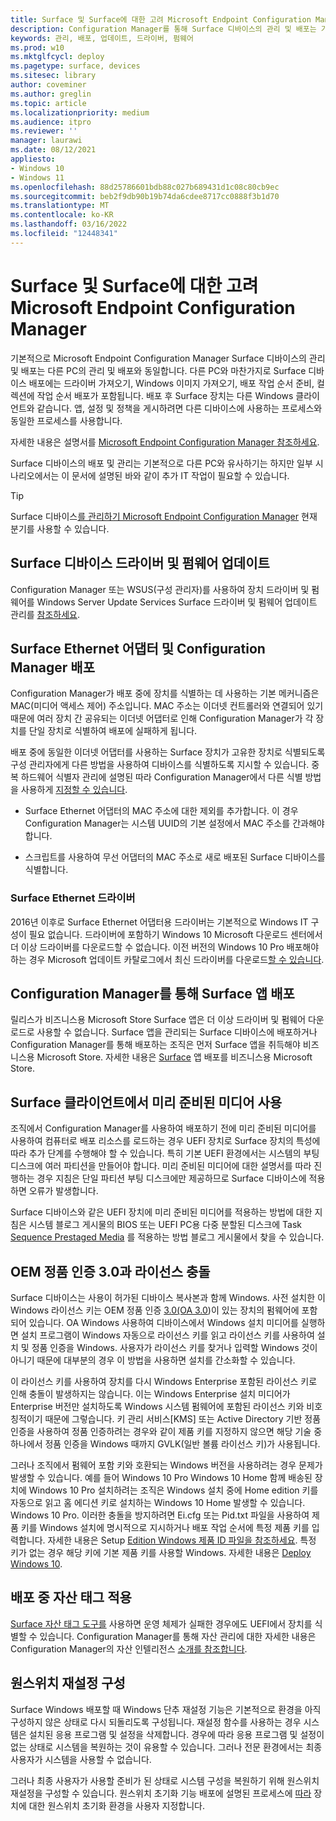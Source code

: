 ```yaml
---
title: Surface 및 Surface에 대한 고려 Microsoft Endpoint Configuration Manager
description: Configuration Manager를 통해 Surface 디바이스의 관리 및 배포는 기본적으로 다른 PC와 동일합니다. 이 문서에서는 추가 고려 사항이 필요할 수 있는 시나리오에 대해 설명합니다.
keywords: 관리, 배포, 업데이트, 드라이버, 펌웨어
ms.prod: w10
ms.mktglfcycl: deploy
ms.pagetype: surface, devices
ms.sitesec: library
author: coveminer
ms.author: greglin
ms.topic: article
ms.localizationpriority: medium
ms.audience: itpro
ms.reviewer: ''
manager: laurawi
ms.date: 08/12/2021
appliesto:
- Windows 10
- Windows 11
ms.openlocfilehash: 88d25786601bdb88c027b689431d1c08c80cb9ec
ms.sourcegitcommit: beb2f9db90b19b74da6cdee8717cc0888f3b1d70
ms.translationtype: MT
ms.contentlocale: ko-KR
ms.lasthandoff: 03/16/2022
ms.locfileid: "12448341"
---
```

# <a name="considerations-for-surface-and-microsoft-endpoint-configuration-manager"></a>Surface 및 Surface에 대한 고려 Microsoft Endpoint Configuration Manager

기본적으로 Microsoft Endpoint Configuration Manager Surface 디바이스의 관리 및 배포는 다른 PC의 관리 및 배포와 동일합니다. 다른 PC와 마찬가지로 Surface 디바이스 배포에는 드라이버 가져오기, Windows 이미지 가져오기, 배포 작업 순서 준비, 컬렉션에 작업 순서 배포가 포함됩니다. 배포 후 Surface 장치는 다른 Windows 클라이언트와 같습니다. 앱, 설정 및 정책을 게시하려면 다른 디바이스에 사용하는 프로세스와 동일한 프로세스를 사용합니다.

자세한 내용은 설명서를 [Microsoft Endpoint Configuration Manager 참조하세요](/mem/configmgr/).

Surface 디바이스의 배포 및 관리는 기본적으로 다른 PC와 유사하기는 하지만 일부 시나리오에서는 이 문서에 설명된 바와 같이 추가 IT 작업이 필요할 수 있습니다. 

> [!TIP]
> Surface 디바이스[를 관리하기 Microsoft Endpoint Configuration Manager](/mem/configmgr/core/servers/manage/updates) 현재 분기를 사용할 수 있습니다.

## <a name="update-surface-device-drivers-and-firmware"></a>Surface 디바이스 드라이버 및 펌웨어 업데이트

Configuration Manager 또는 WSUS(구성 관리자)를 사용하여 장치 드라이버 및 펌웨어를 Windows Server Update Services Surface 드라이버 및 펌웨어 업데이트 관리를 [참조하세요](manage-surface-driver-and-firmware-updates.md).

## <a name="surface-ethernet-adapters-and-configuration-manager-deployment"></a>Surface Ethernet 어댑터 및 Configuration Manager 배포

Configuration Manager가 배포 중에 장치를 식별하는 데 사용하는 기본 메커니즘은 MAC(미디어 액세스 제어) 주소입니다. MAC 주소는 이더넷 컨트롤러와 연결되어 있기 때문에 여러 장치 간 공유되는 이더넷 어댑터로 인해 Configuration Manager가 각 장치를 단일 장치로 식별하여 배포에 실패하게 됩니다. 

배포 중에 동일한 이더넷 어댑터를 사용하는 Surface 장치가 고유한 장치로 식별되도록 구성 관리자에게 다른 방법을 사용하여 디바이스를 식별하도록 지시할 수 있습니다. 중복 하드웨어 식별자 관리에 설명된 따라 Configuration Manager에서 다른 식별 방법을 사용하게 [지정할 수 있습니다](/mem/configmgr/core/clients/manage/manage-clients#manage-duplicate-hardware-identifiers).

- Surface Ethernet 어댑터의 MAC 주소에 대한 제외를 추가합니다. 이 경우 Configuration Manager는 시스템 UUID의 기본 설정에서 MAC 주소를 간과해야 합니다.

- 스크립트를 사용하여 무선 어댑터의 MAC 주소로 새로 배포된 Surface 디바이스를 식별합니다.

### <a name="surface-ethernet-driver"></a>Surface Ethernet 드라이버

2016년 이후로 Surface Ethernet 어댑터용 드라이버는 기본적으로 Windows IT 구성이 필요 없습니다. 드라이버에 포함하기 Windows 10 Microsoft 다운로드 센터에서 더 이상 드라이버를 다운로드할 수 없습니다. 이전 버전의 Windows 10 Pro 배포해야 하는 경우 Microsoft 업데이트 카탈로그에서 최신 드라이버를 다운로드[할 수 있습니다](https://www.catalog.update.microsoft.com/Search.aspx?q=surface%20ethernet%20drivers).

## <a name="deploy-surface-app-with-configuration-manager"></a>Configuration Manager를 통해 Surface 앱 배포

릴리스가 비즈니스용 Microsoft Store Surface 앱은 더 이상 드라이버 및 펌웨어 다운로드로 사용할 수 없습니다. Surface 앱을 관리되는 Surface 디바이스에 배포하거나 Configuration Manager를 통해 배포하는 조직은 먼저 Surface 앱을 취득해야 비즈니스용 Microsoft Store. 자세한 내용은 [Surface](deploy-surface-app-with-windows-store-for-business.md) 앱 배포를 비즈니스용 Microsoft Store.

## <a name="use-prestaged-media-with-surface-clients"></a>Surface 클라이언트에서 미리 준비된 미디어 사용

조직에서 Configuration Manager를 사용하여 배포하기 전에 미리 준비된 미디어를 사용하여 컴퓨터로 배포 리소스를 로드하는 경우 UEFI 장치로 Surface 장치의 특성에 따라 추가 단계를 수행해야 할 수 있습니다. 특히 기본 UEFI 환경에서는 시스템의 부팅 디스크에 여러 파티션을 만들어야 합니다. 미리 준비된 미디어에 대한 설명서[](/mem/configmgr/osd/deploy-use/create-prestaged-media)를 따라 진행하는 경우 지침은 단일 파티션 부팅 디스크에만 제공하므로 Surface 디바이스에 적용하면 오류가 발생합니다.

Surface 디바이스와 같은 UEFI 장치에 미리 준비된 미디어를 적용하는 방법에 대한 지침은 시스템 블로그 게시물의 BIOS 또는 UEFI PC용 다중 분할된 디스크에 Task [Sequence Prestaged Media](https://techcommunity.microsoft.com/t5/configuration-manager-archive/how-to-apply-task-sequence-prestaged-media-on-multi-partitioned/ba-p/392239) 를 적용하는 방법 블로그 게시물에서 찾을 수 있습니다.

## <a name="licensing-conflicts-with-oem-activation-30"></a>OEM 정품 인증 3.0과 라이선스 충돌

Surface 디바이스는 사용이 허가된 디바이스 복사본과 함께 Windows. 사전 설치한 이 Windows 라이선스 키는 OEM 정품 인증 [3.0(OA 3.0](/windows-hardware/manufacture/desktop/oem-activation-3))이 있는 장치의 펌웨어에 포함되어 있습니다. OA Windows 사용하여 디바이스에서 Windows 설치 미디어를 실행하면 설치 프로그램이 Windows 자동으로 라이선스 키를 읽고 라이선스 키를 사용하여 설치 및 정품 인증을 Windows. 사용자가 라이선스 키를 찾거나 입력할 Windows 것이 아니기 때문에 대부분의 경우 이 방법을 사용하면 설치를 간소화할 수 있습니다.

이 라이선스 키를 사용하여 장치를 다시 Windows Enterprise 포함된 라이선스 키로 인해 충돌이 발생하지는 않습니다. 이는 Windows Enterprise 설치 미디어가 Enterprise 버전만 설치하도록 Windows 시스템 펌웨어에 포함된 라이선스 키와 비호칭적이기 때문에 그렇습니다. 키 관리 서비스[KMS] 또는 Active Directory 기반 정품 인증을 사용하여 정품 인증하려는 경우와 같이 제품 키를 지정하지 않으면 해당 기술 중 하나에서 정품 인증을 Windows 때까지 GVLK(일반 볼륨 라이선스 키)가 사용됩니다.

그러나 조직에서 펌웨어 포함 키와 호환되는 Windows 버전을 사용하려는 경우 문제가 발생할 수 있습니다. 예를 들어 Windows 10 Pro Windows 10 Home 함께 배송된 장치에 Windows 10 Pro 설치하려는 조직은 Windows 설치 중에 Home edition 키를 자동으로 읽고 홈 에디션 키로 설치하는 Windows 10 Home 발생할 수 있습니다. Windows 10 Pro. 이러한 충돌을 방지하려면 Ei.cfg 또는 Pid.txt 파일을 사용하여 제품 키를 Windows 설치에 명시적으로 지시하거나 배포 작업 순서에 특정 제품 키를 입력합니다. 자세한 내용은 Setup [Edition Windows 제품 ID 파일을 참조하세요](/windows-hardware/manufacture/desktop/windows-setup-edition-configuration-and-product-id-files--eicfg-and-pidtxt). 특정 키가 없는 경우 해당 키에 기본 제품 키를 사용할 Windows. 자세한 내용은 [Deploy Windows 10](/windows/deployment/deploy).

## <a name="apply-an-asset-tag-during-deployment"></a>배포 중 자산 태그 적용

[Surface 자산 태그 도구를](assettag.md) 사용하면 운영 체제가 실패한 경우에도 UEFI에서 장치를 식별할 수 있습니다. Configuration Manager를 통해 자산 관리에 대한 자세한 내용은 Configuration Manager의 자산 인텔리전스 [소개를 참조합니다](/mem/configmgr/core/clients/manage/asset-intelligence/introduction-to-asset-intelligence).

## <a name="configure-push-button-reset"></a>원스위치 재설정 구성

Surface Windows 배포할 때 Windows 단추 재설정 기능은 기본적으로 환경을 아직 구성하지 않은 상태로 다시 되돌리도록 구성됩니다. 재설정 함수를 사용하는 경우 시스템은 설치된 응용 프로그램 및 설정을 삭제합니다. 경우에 따라 응용 프로그램 및 설정이 없는 상태로 시스템을 복원하는 것이 유용할 수 있습니다. 그러나 전문 환경에서는 최종 사용자가 시스템을 사용할 수 없습니다.

그러나 최종 사용자가 사용할 준비가 된 상태로 시스템 구성을 복원하기 위해 원스위치 재설정을 구성할 수 있습니다. 원스위치 초기화 기능 배포에 설명된 프로세스에 [따라](/windows-hardware/manufacture/desktop/deploy-push-button-reset-features) 장치에 대한 원스위치 초기화 환경을 사용자 지정합니다.
